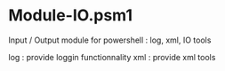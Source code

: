# Module-IO.psm1
Input / Output module for powershell : log, xml, IO tools

log : provide loggin functionnality
xml : provide xml tools
